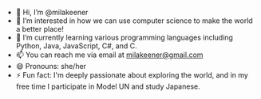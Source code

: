 - 👋 Hi, I’m @milakeener
- 👀 I’m interested in how we can use computer science to make the world a better place!
- 🌱 I’m currently learning various programming languages including Python, Java, JavaScript, C#, and C.
- 📫 You can reach me via email at milakeener@gmail.com
- 😄 Pronouns: she/her
- ⚡ Fun fact: I'm deeply passionate about exploring the world, and in my free time I participate in Model UN and study Japanese.

<!---
milakeener/milakeener is a ✨ special ✨ repository because its `README.md` (this file) appears on your GitHub profile.
You can click the Preview link to take a look at your changes.
--->
